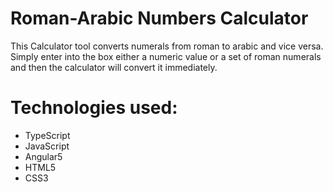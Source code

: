 # Roman-Arabic Numbers Calculator

This Calculator tool converts numerals from roman to arabic and vice versa. Simply enter into the box either a numeric value or a set of roman numerals and then the calculator will convert it immediately.

# Technologies used:
- TypeScript
- JavaScript
- Angular5
- HTML5
- CSS3
